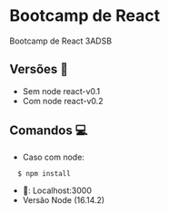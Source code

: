 # Bootcamp de React
Bootcamp de React 3ADSB

## Versões 🚀
- Sem node react-v0.1
- Com node react-v0.2

## Comandos 💻
- Caso com node:
```bash 
  $ npm install
```
- 🚪: Localhost:3000
- Versão Node (16.14.2)
